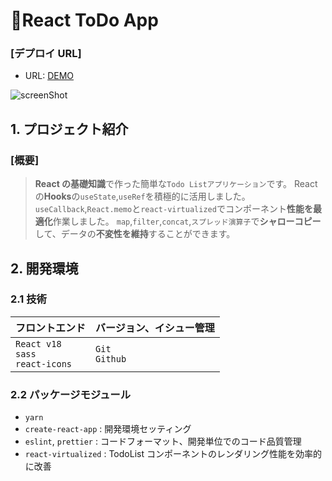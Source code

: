 # 📆React ToDo App

### [デプロイ URL]

- URL: [DEMO](https://react-study-roan.vercel.app/)

![screenShot](https://user-images.githubusercontent.com/80688093/222157021-53428b6b-e02d-4135-891c-25f3f69c5a6c.jpg)

## 1. プロジェクト紹介

### [概要]

> **React の基礎知識**で作った簡単な`Todo Listアプリケーション`です。
> React の**Hooks**の`useState`,`useRef`を積極的に活用しました。
> `useCallback`,`React.memo`と`react-virtualized`でコンポーネント**性能を最適化**作業しました。
> `map`,`filter`,`concat`,`スプレッド演算子`で**シャローコピー**して、データの**不変性を維持**することができます。

## 2. 開発環境

### 2.1 技術

| フロントエンド                         | バージョン、イシュー管理 |
| -------------------------------------- | ------------------------ |
| `React v18`<br>`sass`<br>`react-icons` | `Git`<br/>`Github`       |

### 2.2 パッケージモジュール
- `yarn`
- `create-react-app` : 開発環境セッティング
- `eslint`, `prettier` : コードフォーマット、開発単位でのコード品質管理
- `react-virtualized` : TodoList コンポーネントのレンダリング性能を効率的に改善

